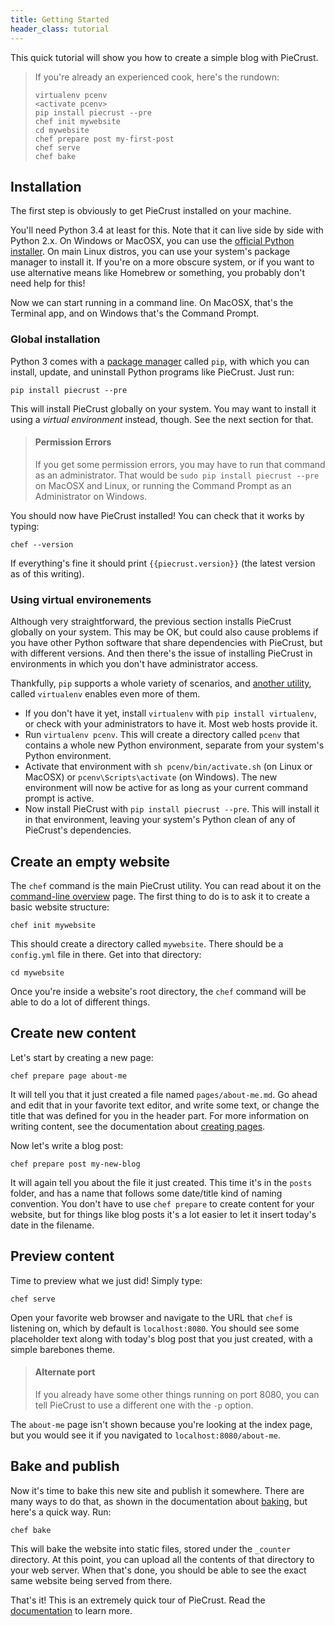 ```yaml
---
title: Getting Started
header_class: tutorial
---
```


This quick tutorial will show you how to create a simple blog with PieCrust.

> If you're already an experienced cook, here's the rundown:
>
>     virtualenv pcenv
>     <activate pcenv>
>     pip install piecrust --pre
>     chef init mywebsite
>     cd mywebsite
>     chef prepare post my-first-post
>     chef serve
>     chef bake


## Installation

The first step is obviously to get PieCrust installed on your machine.

You'll need Python 3.4 at least for this. Note that it can live side by side
with Python 2.x. On Windows or MacOSX, you can use the [official Python
installer][1]. On main Linux distros, you can use your system's package manager
to install it. If you're on a more obscure system, or if you want to use
alternative means like Homebrew or something, you probably don't need help for
this!

Now we can start running in a command line. On MacOSX, that's the Terminal app,
and on Windows that's the Command Prompt.


### Global installation

Python 3 comes with a [package manager][2] called `pip`, with which you can install,
update, and uninstall Python programs like PieCrust. Just run:

    pip install piecrust --pre

This will install PieCrust globally on your system. You may want to install it
using a *virtual environment* instead, though. See the next section for that.

> #### Permission Errors
>
> If you get some permission errors, you may have to run that command as an
> administrator. That would be `sudo pip install piecrust --pre` on MacOSX and
> Linux, or running the Command Prompt as an Administrator on Windows.

You should now have PieCrust installed! You can check that it works by typing:

    chef --version

If everything's fine it should print `{{piecrust.version}}` (the latest
version as of this writing).


### Using virtual environements

Although very straightforward, the previous section installs PieCrust globally
on your system. This may be OK, but could also cause problems if you have other
Python software that share dependencies with PieCrust, but with different
versions.  And then there's the issue of installing PieCrust in environments in
which you don't have administrator access.

Thankfully, `pip` supports a whole variety of scenarios, and [another
utility][3], called `virtualenv` enables even more of them.

* If you don't have it yet, install `virtualenv` with `pip install virtualenv`,
  or check with your administrators to have it. Most web hosts provide it.
* Run `virtualenv pcenv`. This will create a directory called `pcenv` that
  contains a whole new Python environment, separate from your system's Python
  environment.
* Activate that environment with `sh pcenv/bin/activate.sh` (on Linux or MacOSX)
  or `pcenv\Scripts\activate` (on Windows). The new environment will now be
  active for as long as your current command prompt is active.
* Now install PieCrust with `pip install piecrust --pre`. This will install it
  in that environment, leaving your system's Python clean of any of PieCrust's
  dependencies.


## Create an empty website

The `chef` command is the main PieCrust utility. You can read about it on the
[command-line overview][cmdline] page. The first thing to do is to ask it to
create a basic website structure:

    chef init mywebsite

This should create a directory called `mywebsite`. There should be a
`config.yml` file in there. Get into that directory:

    cd mywebsite

Once you're inside a website's root directory, the `chef` command will be able
to do a lot of different things.


## Create new content

Let's start by creating a new page:

    chef prepare page about-me

It will tell you that it just created a file named `pages/about-me.md`. Go ahead
and edit that in your favorite text editor, and write some text, or change the
title that was defined for you in the header part. For more information on
writing content, see the documentation about [creating pages][cnt].

Now let's write a blog post:

    chef prepare post my-new-blog

It will again tell you about the file it just created. This time it's in the
`posts` folder, and has a name that follows some date/title kind of naming
convention. You don't have to use `chef prepare` to create content for your
website, but for things like blog posts it's a lot easier to let it insert
today's date in the filename.


## Preview content

Time to preview what we just did! Simply type:

    chef serve

Open your favorite web browser and navigate to the URL that `chef` is listening
on, which by default is `localhost:8080`. You should see some placeholder text
along with today's blog post that you just created, with a simple barebones theme.

> #### Alternate port
>
> If you already have some other things running on port 8080, you can tell
> PieCrust to use a different one with the `-p` option.

The `about-me` page isn't shown because you're looking at the index page, but
you would see it if you navigated to `localhost:8080/about-me`.


## Bake and publish

Now it's time to bake this new site and publish it somewhere. There are many
ways to do that, as shown in the documentation about [baking][bake], but here's
a quick way. Run:

    chef bake

This will bake the website into static files, stored under the `_counter`
directory. At this point, you can upload all the contents of that directory to
your web server. When that's done, you should be able to see the exact same
website being served from there.


That's it! This is an extremely quick tour of PieCrust. Read the [documentation][doc] to learn more.


[1]: https://www.python.org/downloads/
[2]: https://pip.pypa.io/en/latest/
[3]: https://virtualenv.pypa.io/en/latest/
[doc]: {{pcurl('docs')}}
[cmdline]: {{pcurl('docs/general/command-line-overview')}}
[cnt]: {{pcurl('docs/content/creating-pages')}}
[bake]: {{pcurl('docs/publish')}}

